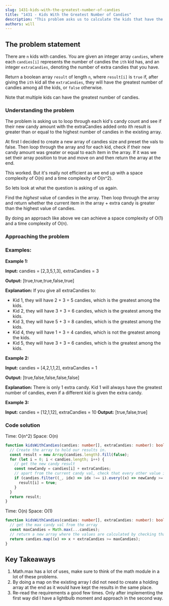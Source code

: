 ```yaml
---
slug: 1431-kids-with-the-greatest-number-of-candies
title: "1431 - Kids With the Greatest Number of Candies"
description: "This problem asks us to calculate the kids that have the highest number of candies after adding an extra number of candies."
authors: will
---
```


## The problem statement

There are `n` kids with candies. You are given an integer array `candies`, where each `candies[i]` represents the number of candies the `ith` kid has, and an integer `extraCandies`, denoting the number of extra candies that you have.

Return a boolean array `result` of length `n`, where `result[i]` is `true` if, after giving the `ith` kid all the `extraCandies`, they will have the greatest number of candies among all the kids, or `false` otherwise.

Note that multiple kids can have the greatest number of candies.

### Understanding the problem

The problem is asking us to loop through each kid's candy count and see if their new candy amount with the extraCandies added onto ith result is greater than or equal to the highest number of candies in the existing array.

At first I decided to create a new array of candies size and preset the vals to false. Then loop through the array and for each kid, check if their new candy amount was greater or equal to each item in the array. If it was we set their array position to true and move on and then return the array at the end.

This worked. But it's really not efficient as we end up with a space complexity of O(n) and a time complexity of O(n^2).

So lets look at what the question is asking of us again.

Find the _highest_ value of candies in the array. Then loop through the array and return whether the current item in the array + extra candy is greater than the highest value of candies.

By doing an approach like above we can achieve a space complexity of O(1) and a time complexity of O(n).

### Approaching the problem

### Examples:

**Example 1:**

**Input:** candies = [2,3,5,1,3], extraCandies = 3

**Output:** [true,true,true,false,true]

**Explanation:** If you give all extraCandies to:

- Kid 1, they will have 2 + 3 = 5 candies, which is the greatest among the kids.
- Kid 2, they will have 3 + 3 = 6 candies, which is the greatest among the kids.
- Kid 3, they will have 5 + 3 = 8 candies, which is the greatest among the kids.
- Kid 4, they will have 1 + 3 = 4 candies, which is not the greatest among the kids.
- Kid 5, they will have 3 + 3 = 6 candies, which is the greatest among the kids.

**Example 2:**

**Input:** candies = [4,2,1,1,2], extraCandies = 1

**Output:** [true,false,false,false,false]

**Explanation:** There is only 1 extra candy.
Kid 1 will always have the greatest number of candies, even if a different kid is given the extra candy.

**Example 3:**

**Input:** candies = [12,1,12], extraCandies = 10
**Output:** [true,false,true]

### Code solution

Time: O(n^2)
Space: O(n)

```ts
function kidsWithCandies(candies: number[], extraCandies: number): boolean[] {
  // Create the array to hold our results in.
  const result = new Array(candies.length).fill(false);
  for (let i = 0; i < candies.length; i++) {
    // get the new candy result
    const newCandy = candies[i] + extraCandies;
    // apart from the current candy val, check that every other value is less than or equal to new candy.
    if (candies.filter((_, idx) => idx !== i).every((x) => newCandy >= x)) {
      result[i] = true;
    }
  }
  return result;
}
```

Time: O(n)
Space: O(1)

```ts
function kidsWithCandies(candies: number[], extraCandies: number): boolean[] {
  // get the max candy val from the array
  const maxCandies = Math.max(...candies);
  // return a new array where the values are calculated by checking that the new candy amount is greater than or equal to the highest candy amount.
  return candies.map((x) => x + extraCandies >= maxCandies);
}
```

## Key Takeaways

1. Math.max has a lot of uses, make sure to think of the math module in a lot of these problems.
2. By doing a map on the existing array I did not need to create a holding array at the end as it would have kept the results in the same place.
3. Re-read the requirements a good few times. Only after implementing the first way did I have a lightbulb moment and approach in the second way.

